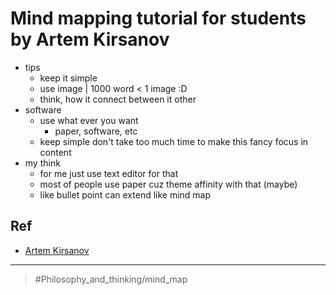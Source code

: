 # Mind mapping tutorial for students by Artem Kirsanov

- tips
  - keep it simple
  - use image | 1000 word < 1 image :D
  - think, how it connect between it other
- software
  - use what ever you want
    - paper, software, etc
  - keep simple don't take too much time to make this fancy focus in content
- my think
  - for me just use text editor for that
  - most of people use paper cuz theme affinity with that (maybe)
  - like bullet point can extend like mind map

## Ref

- [Artem Kirsanov](Artem%20Kirsanov.md)

---

> #Philosophy_and_thinking/mind_map
